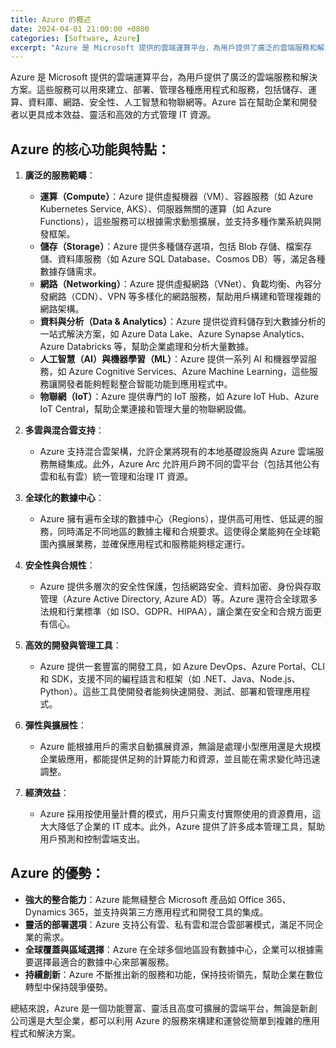 ```yaml
---
title: Azure 的概述
date: 2024-04-01 21:00:00 +0800
categories: [Software, Azure]
excerpt: "Azure 是 Microsoft 提供的雲端運算平台，為用戶提供了廣泛的雲端服務和解決方案"
---
```


Azure 是 Microsoft 提供的雲端運算平台，為用戶提供了廣泛的雲端服務和解決方案。這些服務可以用來建立、部署、管理各種應用程式和服務，包括儲存、運算、資料庫、網路、安全性、人工智慧和物聯網等。Azure 旨在幫助企業和開發者以更具成本效益、靈活和高效的方式管理 IT 資源。

## **Azure 的核心功能與特點：**

1. **廣泛的服務範疇**：
   - **運算（Compute）**：Azure 提供虛擬機器（VM）、容器服務（如 Azure Kubernetes Service, AKS）、伺服器無關的運算（如 Azure Functions），這些服務可以根據需求動態擴展，並支持多種作業系統與開發框架。
   - **儲存（Storage）**：Azure 提供多種儲存選項，包括 Blob 存儲、檔案存儲、資料庫服務（如 Azure SQL Database、Cosmos DB）等，滿足各種數據存儲需求。
   - **網路（Networking）**：Azure 提供虛擬網路（VNet）、負載均衡、內容分發網路（CDN）、VPN 等多樣化的網路服務，幫助用戶構建和管理複雜的網路架構。
   - **資料與分析（Data & Analytics）**：Azure 提供從資料儲存到大數據分析的一站式解決方案，如 Azure Data Lake、Azure Synapse Analytics、Azure Databricks 等，幫助企業處理和分析大量數據。
   - **人工智慧（AI）與機器學習（ML）**：Azure 提供一系列 AI 和機器學習服務，如 Azure Cognitive Services、Azure Machine Learning，這些服務讓開發者能夠輕鬆整合智能功能到應用程式中。
   - **物聯網（IoT）**：Azure 提供專門的 IoT 服務，如 Azure IoT Hub、Azure IoT Central，幫助企業連接和管理大量的物聯網設備。

2. **多雲與混合雲支持**：
   - Azure 支持混合雲架構，允許企業將現有的本地基礎設施與 Azure 雲端服務無縫集成。此外，Azure Arc 允許用戶跨不同的雲平台（包括其他公有雲和私有雲）統一管理和治理 IT 資源。

3. **全球化的數據中心**：
   - Azure 擁有遍布全球的數據中心（Regions），提供高可用性、低延遲的服務，同時滿足不同地區的數據主權和合規要求。這使得企業能夠在全球範圍內擴展業務，並確保應用程式和服務能夠穩定運行。

4. **安全性與合規性**：
   - Azure 提供多層次的安全性保護，包括網路安全、資料加密、身份與存取管理（Azure Active Directory, Azure AD）等。Azure 還符合全球眾多法規和行業標準（如 ISO、GDPR、HIPAA），讓企業在安全和合規方面更有信心。

5. **高效的開發與管理工具**：
   - Azure 提供一套豐富的開發工具，如 Azure DevOps、Azure Portal、CLI 和 SDK，支援不同的編程語言和框架（如 .NET、Java、Node.js、Python）。這些工具使開發者能夠快速開發、測試、部署和管理應用程式。

6. **彈性與擴展性**：
   - Azure 能根據用戶的需求自動擴展資源，無論是處理小型應用還是大規模企業級應用，都能提供足夠的計算能力和資源，並且能在需求變化時迅速調整。

7. **經濟效益**：
   - Azure 採用按使用量計費的模式，用戶只需支付實際使用的資源費用，這大大降低了企業的 IT 成本。此外，Azure 提供了許多成本管理工具，幫助用戶預測和控制雲端支出。

## **Azure 的優勢：**

- **強大的整合能力**：Azure 能無縫整合 Microsoft 產品如 Office 365、Dynamics 365，並支持與第三方應用程式和開發工具的集成。
- **靈活的部署選項**：Azure 支持公有雲、私有雲和混合雲部署模式，滿足不同企業的需求。
- **全球覆蓋與區域選擇**：Azure 在全球多個地區設有數據中心，企業可以根據需要選擇最適合的數據中心來部署服務。
- **持續創新**：Azure 不斷推出新的服務和功能，保持技術領先，幫助企業在數位轉型中保持競爭優勢。

總結來說，Azure 是一個功能豐富、靈活且高度可擴展的雲端平台，無論是新創公司還是大型企業，都可以利用 Azure 的服務來構建和運營從簡單到複雜的應用程式和解決方案。
